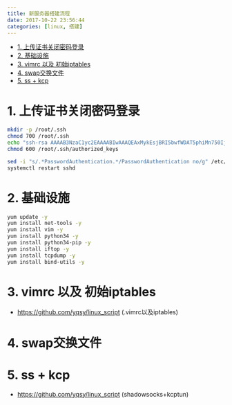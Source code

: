 ```yaml
---
title: 新服务器搭建流程
date: 2017-10-22 23:56:44
categories: [linux, 搭建]
---
```


<!-- TOC -->

- [1. 上传证书关闭密码登录](#1-上传证书关闭密码登录)
- [2. 基础设施](#2-基础设施)
- [3. vimrc 以及 初始iptables](#3-vimrc-以及-初始iptables)
- [4. swap交换文件](#4-swap交换文件)
- [5. ss + kcp](#5-ss--kcp)

<!-- /TOC -->

# 1. 上传证书关闭密码登录
```bash
mkdir -p /root/.ssh
chmod 700 /root/.ssh
echo "ssh-rsa AAAAB3NzaC1yc2EAAAABIwAAAQEAxMykEsjBRI5bwfWDAT5phiMn750Ij5uajYVjXmf1qZ9db9nbt1ZuxZUOpCnEh0gCEUUfss1/6OhDmJDcKg904yKLHWtc0aakKjwMNIWYEgldhQkGH0S7smY3j3UiP65uiWN5/A0Lx0uuwNKtm9LmYcYNeobLKEznHB3+UDfdMOm1xkXyPzSknC1fhQGIoP/7rADnuU5NxLCyYsclAkwsXlo9mKYf5yoadUZ+4kMFdnBfCieRp+Vk9TfYZyix4qem3UnCnn/1OXZxu8EcZv9FKtPQD1JgjclsbMEd9WIT7zwGbO4MfSHrZ/GdYPbz+71NlWQa01DOm4bjS6FbiKYoYw==" >> /root/.ssh/authorized_keys
chmod 600 /root/.ssh/authorized_keys

sed -i "s/.*PasswordAuthentication.*/PasswordAuthentication no/g" /etc/ssh/sshd_config
systemctl restart sshd
```

# 2. 基础设施
```bash
yum update -y
yum install net-tools -y
yum install vim -y
yum install python34 -y
yum install python34-pip -y
yum install iftop -y
yum install tcpdump -y
yum install bind-utils -y
```

# 3. vimrc 以及 初始iptables
* https://github.com/yqsy/linux_script (.vimrc以及iptables)

# 4. swap交换文件

# 5. ss + kcp
* https://github.com/yqsy/linux_script (shadowsocks+kcptun)
